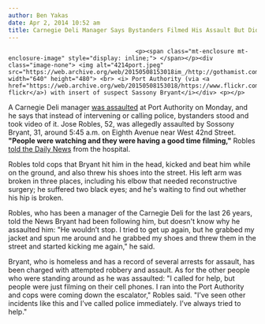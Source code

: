 ```yaml
---
author: Ben Yakas
date: Apr 2, 2014 10:52 am
title: Carnegie Deli Manager Says Bystanders Filmed His Assault But Didn't Help
---
```


	
										<p><span class="mt-enclosure mt-enclosure-image" style="display: inline;"> </span></p><div class="image-none"> <img alt="4214port.jpeg" src="https://web.archive.org/web/20150508153018im_/http://gothamist.com/attachments/byakas/4214port.jpeg" width="640" height="480"> <br> <i> Port Authority (via <a href="https://web.archive.org/web/20150508153018/https://www.flickr.com/photos/73452868@N04/6886469062/">quiggyt4&apos;s flickr</a>) with insert of suspect Sassony Bryant</i></div> <p></p>

<p>A Carnegie Deli manager <a href="https://web.archive.org/web/20150508153018/http://newyork.cbslocal.com/2014/04/01/police-man-mugged-outside-port-authority-bus-terminal-while-hailing-taxi/">was assaulted</a> at Port Authority on Monday, and he says that instead of intervening or calling police, bystanders stood and took video of it. Jose Robles, 52, was allegedly assaulted by Sossony Bryant, 31, around 5:45 a.m. on Eighth Avenue near West 42nd Street.<strong> &quot;People were watching and they were having a good time filming,&quot;</strong> Robles <a href="https://web.archive.org/web/20150508153018/http://www.nydailynews.com/new-york/nyc-crime/port-authority-attack-victim-angry-do-nothing-witnesses-article-1.1742519">told the Daily News</a> from the hospital. </p>

<p>Robles told cops that Bryant hit him in the head, kicked and beat him while on the ground, and also threw his shoes into the street. His left arm was broken in three places, including his elbow that needed reconstructive surgery; he suffered two black eyes; and he&apos;s waiting to find out whether his hip is broken. </p>

<p>Robles, who has been a manager of the Carnegie Deli for the last 26 years, told the News Bryant had been following him, but doesn&apos;t know why he assaulted him: &quot;He wouldn&#x2019;t stop. I tried to get up again, but he grabbed my jacket and spun me around and he grabbed my shoes and threw them in the street and started kicking me again,&quot; he said.</p>

<p>Bryant, who is homeless and has a record of several arrests for assault, has been charged with attempted robbery and assault. As for the other people who were standing around as he was assaulted: &quot;I called for help, but people were just filming on their cell phones. I ran into the Port Authority and cops were coming down the escalator,&quot; Robles said. &quot;I&#x2019;ve seen other incidents like this and I&#x2019;ve called police immediately. I&#x2019;ve always tried to help.&quot;</p>					
										
									
				